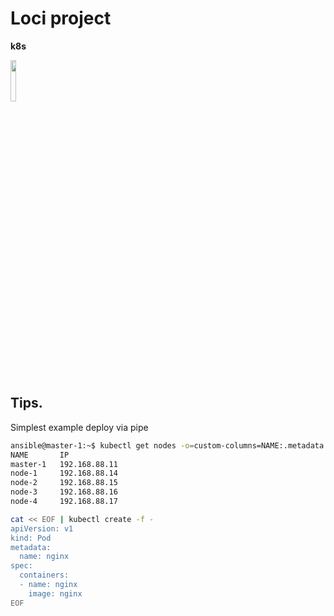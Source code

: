 # Loci project
**k8s**
<div>
<img src="https://upload.wikimedia.org/wikipedia/commons/0/00/Kubernetes_%28container_engine%29.png" width=13%>
</div>

## Tips.

Simplest example deploy via pipe
```bash
ansible@master-1:~$ kubectl get nodes -o=custom-columns=NAME:.metadata.name,IP:.status.addresses[0].address
NAME       IP
master-1   192.168.88.11
node-1     192.168.88.14
node-2     192.168.88.15
node-3     192.168.88.16
node-4     192.168.88.17
```

```bash
cat << EOF | kubectl create -f -
apiVersion: v1
kind: Pod
metadata:
  name: nginx
spec:
  containers:
  - name: nginx
    image: nginx
EOF
```
